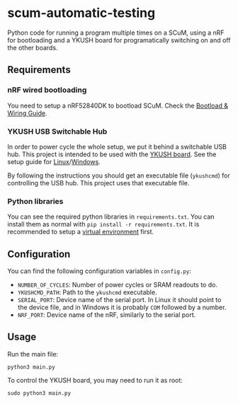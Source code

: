 # scum-automatic-testing

Python code for running a program multiple times on a SCuM, using a nRF for bootloading and a YKUSH board for programatically switching on and off the other boards.

## Requirements

### nRF wired bootloading

You need to setup a nRF52840DK to bootload SCuM. Check the [Bootload & Wiring Guide](https://crystalfree.atlassian.net/wiki/spaces/SCUM/pages/1901559821/Sulu+Programming+With+nRF+Setup).

### YKUSH USB Switchable Hub

In order to power cycle the whole setup, we put it behind a switchable USB hub. This project is intended to be used with the [YKUSH board](https://www.yepkit.com/products/ykush). See the setup guide for [Linux](https://www.yepkit.com/learn/setup-guide-ykush)/[Windows](https://www.yepkit.com/learn/setup-guide-ykush-windows).

By following the instructions you should get an executable file (`ykushcmd`) for controlling the USB hub. This project uses that executable file.

### Python libraries

You can see the required python libraries in `requirements.txt`. You can install them as normal with `pip install -r requirements.txt`. It is recommended to setup a [virtual environment](https://docs.python.org/3/library/venv.html) first.

## Configuration

You can find the following configuration variables in `config.py`:
* `NUMBER_OF_CYCLES`: Number of power cycles or SRAM readouts to do.
* `YKUSHCMD_PATH`: Path to the `ykushcmd` executable.
* `SERIAL_PORT`: Device name of the serial port. In Linux it should point to the device file, and in Windows it is probably `COM` followed by a number.
* `NRF_PORT`: Device name of the nRF, similarly to the serial port.

## Usage

Run the main file:

```
python3 main.py
```

To control the YKUSH board, you may need to run it as root:

```
sudo python3 main.py
```

